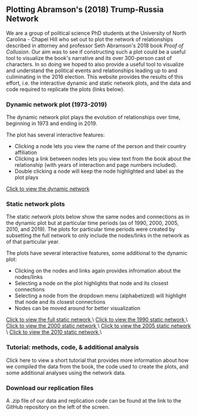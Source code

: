 ## Plotting Abramson's (2018) Trump-Russia Network

We are a group of political science PhD students at the University of North Carolina - Chapel Hill who set out to plot the network of relationships described in attorney and professor Seth Abramson's 2018 book *Proof of Collusion*. Our aim was to see if constructing such a plot could be a useful tool to visualize the book's narrative and its over 300-person cast of characters. In so doing we hoped to also provide a useful tool to visualize and understand the political events and relationships leading up to and culiminating in the 2016 election. This website provides the results of this effort, i.e. the interactive dynamic and static network plots, and the data and code required to replicate the plots (links below). 

### Dynamic network plot (1973-2019)

The dynamic network plot plays the evolution of relationships over time, beginning in 1973 and ending in 2019. 

The plot has several interactive features:
+ Clicking a node lets you view the name of the person and their country affiliation
+ Clicking a link between nodes lets you view text from the book about the relationship (with years of interaction and page numbers included).
+ Double clicking a node will keep the node highlighted and label as the plot plays

<a href="trump-russia-dynamic.html" title="Trump network">Click to view the dynamic network </a>

### Static network plots

The static network plots below show the same nodes and connections as in the dynamic plot but at particular time periods (as of 1990, 2000, 2005, 2010, and 2019). The plots for particular time periods were created by subsetting the full network to only include the nodes/links in the network as of that particular year.

The plots have several interactive features, some additional to the dynamic plot:
+ Clicking on the nodes and links again provides infromation about the nodes/links
+ Selecting a node on the plot highlights that node and its closest connections
+ Selecting a node from the dropdown menu (alphabetized) will highlight that node and its closest connections
+ Nodes can be moved around for better visualization

<a href="trump-russia-static.html" title="Trump network">Click to view the full static network </a>\\
<a href="stat-plot-1990.html" title="Trump network">Click to view the 1990 static network </a>\\
<a href="stat-plot-2000.html" title="Trump network">Click to view the 2000 static network </a>\\
<a href="stat-plot-2005.html" title="Trump network">Click to view the 2005 static network </a>\\
<a href="stat-plot-2010.html" title="Trump network">Click to view the 2010 static network </a>\\

### Tutorial: methods, code, & additional analysis

Click here to view a short tutorial that provides more information about how we compiled the data from the book, the code used to create the plots, and some additional analyses using the network data.

### Download our replication files

A .zip file of our data and replication code can be found at the link to the GitHub repository on the left of the screen. 
